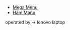- [Mega Menu](https://github.com/ProgramerSalar/Menu/tree/master/mega_menu)
- [Ham Manu](https://github.com/ProgramerSalar/Menu/tree/master/ham_menu)





operated by -> lenovo laptop